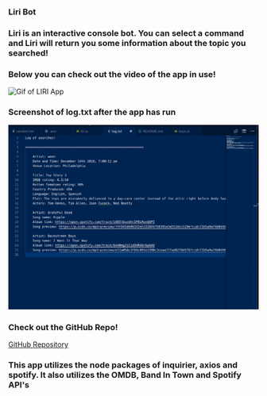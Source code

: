 ### Liri Bot

### Liri is an interactive console bot. You can select a command and Liri will return you some information about the topic you searched!

### Below you can check out the video of the app in use!
![Gif of LIRI App](LIRIapp.gif)


### Screenshot of log.txt after the app has run
![log.txt pic](log-pic.png)


### Check out the GitHub Repo!
[GitHub Repository](https://github.com/edringtondc/LIRI-node-app)

### This app utilizes the node packages of inquirier, axios and spotify. It also utilizes the OMDB, Band In Town and Spotify API's

